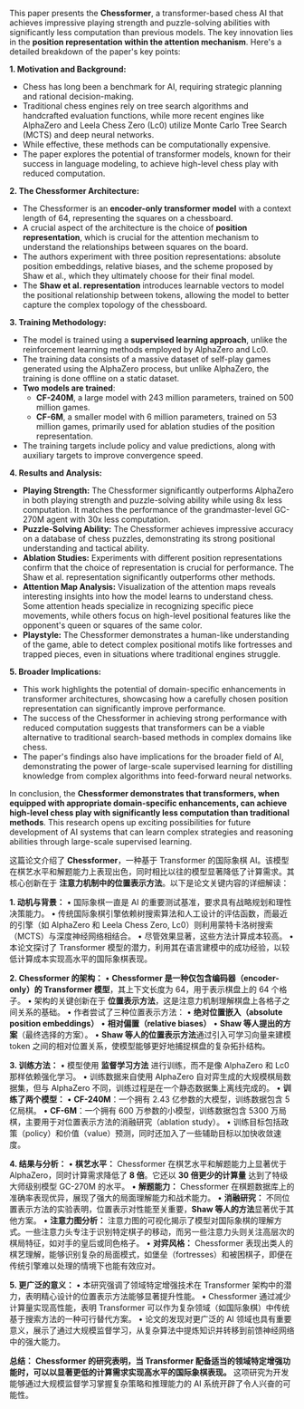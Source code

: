 This paper presents the **Chessformer**, a transformer-based chess AI that achieves impressive playing strength and puzzle-solving abilities with significantly less computation than previous models. The key innovation lies in the **position representation within the attention mechanism**. Here's a detailed breakdown of the paper's key points:

**1. Motivation and Background:**

- Chess has long been a benchmark for AI, requiring strategic planning and rational decision-making.
- Traditional chess engines rely on tree search algorithms and handcrafted evaluation functions, while more recent engines like AlphaZero and Leela Chess Zero (Lc0) utilize Monte Carlo Tree Search (MCTS) and deep neural networks.
- While effective, these methods can be computationally expensive.
- The paper explores the potential of transformer models, known for their success in language modeling, to achieve high-level chess play with reduced computation.

**2. The Chessformer Architecture:**

- The Chessformer is an **encoder-only transformer model** with a context length of 64, representing the squares on a chessboard.
- A crucial aspect of the architecture is the choice of **position representation**, which is crucial for the attention mechanism to understand the relationships between squares on the board.
- The authors experiment with three position representations: absolute position embeddings, relative biases, and the scheme proposed by Shaw et al., which they ultimately choose for their final model.
- The **Shaw et al. representation** introduces learnable vectors to model the positional relationship between tokens, allowing the model to better capture the complex topology of the chessboard.

**3. Training Methodology:**

- The model is trained using a **supervised learning approach**, unlike the reinforcement learning methods employed by AlphaZero and Lc0.
- The training data consists of a massive dataset of self-play games generated using the AlphaZero process, but unlike AlphaZero, the training is done offline on a static dataset.
- **Two models are trained**:
    - **CF-240M**, a large model with 243 million parameters, trained on 500 million games.
    - **CF-6M**, a smaller model with 6 million parameters, trained on 53 million games, primarily used for ablation studies of the position representation.
- The training targets include policy and value predictions, along with auxiliary targets to improve convergence speed.

**4. Results and Analysis:**

- **Playing Strength:** The Chessformer significantly outperforms AlphaZero in both playing strength and puzzle-solving ability while using 8x less computation. It matches the performance of the grandmaster-level GC-270M agent with 30x less computation.
- **Puzzle-Solving Ability:** The Chessformer achieves impressive accuracy on a database of chess puzzles, demonstrating its strong positional understanding and tactical ability.
- **Ablation Studies:** Experiments with different position representations confirm that the choice of representation is crucial for performance. The Shaw et al. representation significantly outperforms other methods.
- **Attention Map Analysis:** Visualization of the attention maps reveals interesting insights into how the model learns to understand chess. Some attention heads specialize in recognizing specific piece movements, while others focus on high-level positional features like the opponent's queen or squares of the same color.
- **Playstyle:** The Chessformer demonstrates a human-like understanding of the game, able to detect complex positional motifs like fortresses and trapped pieces, even in situations where traditional engines struggle.

**5. Broader Implications:**

- This work highlights the potential of domain-specific enhancements in transformer architectures, showcasing how a carefully chosen position representation can significantly improve performance.
- The success of the Chessformer in achieving strong performance with reduced computation suggests that transformers can be a viable alternative to traditional search-based methods in complex domains like chess.
- The paper's findings also have implications for the broader field of AI, demonstrating the power of large-scale supervised learning for distilling knowledge from complex algorithms into feed-forward neural networks.

In conclusion, the **Chessformer demonstrates that transformers, when equipped with appropriate domain-specific enhancements, can achieve high-level chess play with significantly less computation than traditional methods**. This research opens up exciting possibilities for future development of AI systems that can learn complex strategies and reasoning abilities through large-scale supervised learning.

这篇论文介绍了 **Chessformer**，一种基于 Transformer 的国际象棋 AI。该模型在棋艺水平和解题能力上表现出色，同时相比以往的模型显著降低了计算需求。其核心创新在于 **注意力机制中的位置表示方法**。以下是论文关键内容的详细解读：

**1. 动机与背景：**
• 国际象棋一直是 AI 的重要测试基准，要求具有战略规划和理性决策能力。
• 传统国际象棋引擎依赖树搜索算法和人工设计的评估函数，而最近的引擎（如 AlphaZero 和 Leela Chess Zero, Lc0）则利用蒙特卡洛树搜索（MCTS）与深度神经网络相结合。
• 尽管效果显著，这些方法计算成本较高。
• 本论文探讨了 Transformer 模型的潜力，利用其在语言建模中的成功经验，以较低计算成本实现高水平的国际象棋表现。

**2. Chessformer 的架构：**
• **Chessformer 是一种仅包含编码器（encoder-only）的 Transformer 模型**，其上下文长度为 64，用于表示棋盘上的 64 个格子。
• 架构的关键创新在于 **位置表示方法**，这是注意力机制理解棋盘上各格子之间关系的基础。
• 作者尝试了三种位置表示方法：
• **绝对位置嵌入（absolute position embeddings）**
• **相对偏置（relative biases）**
• **Shaw 等人提出的方案**（最终选择的方案）。
• **Shaw 等人的位置表示方法**通过引入可学习向量来建模 token 之间的相对位置关系，使模型能够更好地捕捉棋盘的复杂拓扑结构。

**3. 训练方法：**
• 模型使用 **监督学习方法** 进行训练，而不是像 AlphaZero 和 Lc0 那样依赖强化学习。
• 训练数据来自使用 AlphaZero 自对弈生成的大规模棋局数据集，但与 AlphaZero 不同，训练过程是在一个静态数据集上离线完成的。
• **训练了两个模型：**
• **CF-240M**：一个拥有 2.43 亿参数的大模型，训练数据包含 5 亿局棋。
• **CF-6M**：一个拥有 600 万参数的小模型，训练数据包含 5300 万局棋，主要用于对位置表示方法的消融研究（ablation study）。
• 训练目标包括政策（policy）和价值（value）预测，同时还加入了一些辅助目标以加快收敛速度。

**4. 结果与分析：**
• **棋艺水平：**
Chessformer 在棋艺水平和解题能力上显著优于 AlphaZero，同时计算需求降低了 **8 倍**。它还以 **30 倍更少的计算量** 达到了特级大师级别模型 GC-270M 的水平。
• **解题能力：**
Chessformer 在棋题数据库上的准确率表现优异，展现了强大的局面理解能力和战术能力。
• **消融研究：**
不同位置表示方法的实验表明，位置表示对性能至关重要，**Shaw 等人的方法**显著优于其他方案。
• **注意力图分析：**
注意力图的可视化揭示了模型对国际象棋的理解方式。一些注意力头专注于识别特定棋子的移动，而另一些注意力头则关注高层次的棋局特征，如对手的皇后或同色格子。
• **对弈风格：**
Chessformer 表现出类人的棋艺理解，能够识别复杂的局面模式，如堡垒（fortresses）和被困棋子，即便在传统引擎难以处理的情境下也能有效应对。

**5. 更广泛的意义：**
• 本研究强调了领域特定增强技术在 Transformer 架构中的潜力，表明精心设计的位置表示方法能够显著提升性能。
• Chessformer 通过减少计算量实现高性能，表明 Transformer 可以作为复杂领域（如国际象棋）中传统基于搜索方法的一种可行替代方案。
• 论文的发现对更广泛的 AI 领域也具有重要意义，展示了通过大规模监督学习，从复杂算法中提炼知识并转移到前馈神经网络中的强大能力。

**总结：**
**Chessformer 的研究表明，当 Transformer 配备适当的领域特定增强功能时，可以以显著更低的计算需求实现高水平的国际象棋表现。** 这项研究为开发能够通过大规模监督学习掌握复杂策略和推理能力的 AI 系统开辟了令人兴奋的可能性。